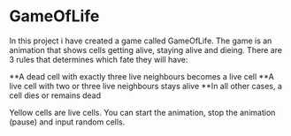 # GameOfLife

In this project i have created a game called GameOfLife. The game is an animation that shows cells getting alive, staying alive and dieing. 
There are 3 rules that determines which fate they will have:

**A dead cell with exactly three live neighbours becomes a live cell
**A live cell with two or three live neighbours stays alive
**In all other cases, a cell dies or remains dead

Yellow cells are live cells.
You can start the animation, stop the animation (pause) and input random cells.
